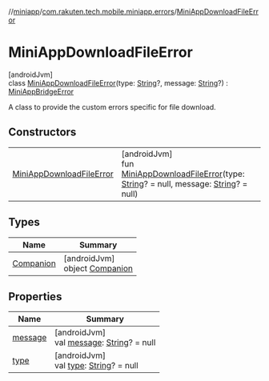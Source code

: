 //[miniapp](../../../index.md)/[com.rakuten.tech.mobile.miniapp.errors](../index.md)/[MiniAppDownloadFileError](index.md)

# MiniAppDownloadFileError

[androidJvm]\
class [MiniAppDownloadFileError](index.md)(type: [String](https://kotlinlang.org/api/latest/jvm/stdlib/kotlin/-string/index.html)?, message: [String](https://kotlinlang.org/api/latest/jvm/stdlib/kotlin/-string/index.html)?) : [MiniAppBridgeError](../-mini-app-bridge-error/index.md)

A class to provide the custom errors specific for file download.

## Constructors

| | |
|---|---|
| [MiniAppDownloadFileError](-mini-app-download-file-error.md) | [androidJvm]<br>fun [MiniAppDownloadFileError](-mini-app-download-file-error.md)(type: [String](https://kotlinlang.org/api/latest/jvm/stdlib/kotlin/-string/index.html)? = null, message: [String](https://kotlinlang.org/api/latest/jvm/stdlib/kotlin/-string/index.html)? = null) |

## Types

| Name | Summary |
|---|---|
| [Companion](-companion/index.md) | [androidJvm]<br>object [Companion](-companion/index.md) |

## Properties

| Name | Summary |
|---|---|
| [message](message.md) | [androidJvm]<br>val [message](message.md): [String](https://kotlinlang.org/api/latest/jvm/stdlib/kotlin/-string/index.html)? = null |
| [type](type.md) | [androidJvm]<br>val [type](type.md): [String](https://kotlinlang.org/api/latest/jvm/stdlib/kotlin/-string/index.html)? = null |
